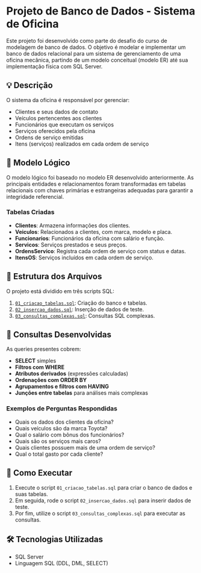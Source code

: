 
# Projeto de Banco de Dados - Sistema de Oficina

Este projeto foi desenvolvido como parte do desafio do curso de modelagem de banco de dados. O objetivo é modelar e implementar um banco de dados relacional para um sistema de gerenciamento de uma oficina mecânica, partindo de um modelo conceitual (modelo ER) até sua implementação física com SQL Server.

## 💡 Descrição

O sistema da oficina é responsável por gerenciar:

- Clientes e seus dados de contato
- Veículos pertencentes aos clientes
- Funcionários que executam os serviços
- Serviços oferecidos pela oficina
- Ordens de serviço emitidas
- Itens (serviços) realizados em cada ordem de serviço

## 🧱 Modelo Lógico

O modelo lógico foi baseado no modelo ER desenvolvido anteriormente. As principais entidades e relacionamentos foram transformadas em tabelas relacionais com chaves primárias e estrangeiras adequadas para garantir a integridade referencial.

### Tabelas Criadas

- **Clientes**: Armazena informações dos clientes.
- **Veiculos**: Relacionados a clientes, com marca, modelo e placa.
- **Funcionarios**: Funcionários da oficina com salário e função.
- **Servicos**: Serviços prestados e seus preços.
- **OrdensServico**: Registra cada ordem de serviço com status e datas.
- **ItensOS**: Serviços incluídos em cada ordem de serviço.

## 📂 Estrutura dos Arquivos

O projeto está dividido em três scripts SQL:

1. [`01_criacao_tabelas.sql`](./01_criacao_tabelas.sql): Criação do banco e tabelas.
2. [`02_insercao_dados.sql`](./02_insercao_dados.sql): Inserção de dados de teste.
3. [`03_consultas_complexas.sql`](./03_consultas_complexas.sql): Consultas SQL complexas.

## 🧪 Consultas Desenvolvidas

As queries presentes cobrem:

- **SELECT** simples
- **Filtros com WHERE**
- **Atributos derivados** (expressões calculadas)
- **Ordenações com ORDER BY**
- **Agrupamentos e filtros com HAVING**
- **Junções entre tabelas** para análises mais complexas

### Exemplos de Perguntas Respondidas

- Quais os dados dos clientes da oficina?
- Quais veículos são da marca Toyota?
- Qual o salário com bônus dos funcionários?
- Quais são os serviços mais caros?
- Quais clientes possuem mais de uma ordem de serviço?
- Qual o total gasto por cada cliente?

## 🚀 Como Executar

1. Execute o script `01_criacao_tabelas.sql` para criar o banco de dados e suas tabelas.
2. Em seguida, rode o script `02_insercao_dados.sql` para inserir dados de teste.
3. Por fim, utilize o script `03_consultas_complexas.sql` para executar as consultas.

## 🛠️ Tecnologias Utilizadas

- SQL Server
- Linguagem SQL (DDL, DML, SELECT)
